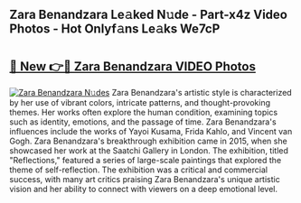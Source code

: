 ## Zara Benandzara Le𝚊ked N𝚞de - Part-x4z Video Photos - Hot Onlyf𝚊ns Le𝚊ks We7cP

# <h2><a href="http://ac33994.deff.icu/?id=Zara+Benandzara">🔗 New 👉🔴 Zara Benandzara VIDEO Photos</a></h2>

[![Zara Benandzara N𝚞des](https://i.imgur.com/rIISA9y.gif)](http://ac33994.deff.icu/?id=Zara+Benandzara)
Zara Benandzara's artistic style is characterized by her use of vibrant colors, intricate patterns, and thought-provoking themes. Her works often explore the human condition, examining topics such as identity, emotions, and the passage of time. Zara Benandzara's influences include the works of Yayoi Kusama, Frida Kahlo, and Vincent van Gogh. Zara Benandzara's breakthrough exhibition came in 2015, when she showcased her work at the Saatchi Gallery in London. The exhibition, titled "Reflections," featured a series of large-scale paintings that explored the theme of self-reflection. The exhibition was a critical and commercial success, with many art critics praising Zara Benandzara's unique artistic vision and her ability to connect with viewers on a deep emotional level.
